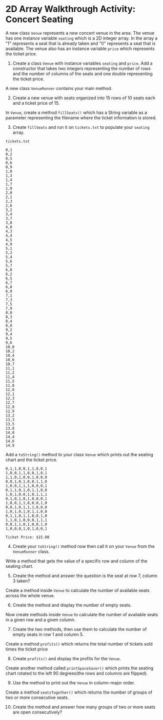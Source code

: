 
# 2D Array Walkthrough Activity: Concert Seating

A new class `Venue` represents a new concert venue in the area. The venue has one instance variable `seating` which is a 2D integer array. In the array a "1" represents a seat that is already taken and "0" represents a seat that is available. The venue also has an instance variable `price` which represents the ticket price. 

1. Create a class `Venue` with instance variables `seating` and `price`. Add a constructor that takes two integers representing the number of rows and the number of columns of the seats and one double representing the ticket price. 

A new class `VenueRunner` contains your main method. 

2. Create a new venue with seats organized into 15 rows of 10 seats each and a ticket price of 15. 

In `Venue`, create a method `fillSeats()` which has a String variable as a parameter representing the filename where the ticket information is stored. 

3. Create `fillSeats` and run it on `tickets.txt` to populate your `seating` array.

`tickets.txt`
```
0,1
0,2
0,5
0,6
0,9
1,0
1,3
1,4
1,7
1,9
2,0
2,1
2,3
2,6
3,2
3,4
3,7
3,8
4,0
4,3
4,4
4,5
4,9
5,1
5,2
5,4
5,6
5,7
6,0
6,2
6,5
6,7
6,8
6,9
7,1
7,3
7,5
7,9
8,0
8,3
8,4
8,8
9,2
9,4
9,5
9,6
10,0
10,2
10,4
10,6
10,7
11,1
11,2
11,4
11,5
11,8
12,0
12,1
12,3
12,7
12,8
12,9
13,2
13,3
13,5
13,8
14,0
14,4
14,6
14,9
```

Add a `toString()` method to your class `Venue` which prints out the seating chart and the ticket price.

```
0,1,1,0,0,1,1,0,0,1
1,0,0,1,1,0,0,1,0,1
1,1,0,1,0,0,1,0,0,0
0,0,1,0,1,0,0,1,1,0
1,0,0,1,1,1,0,0,0,1
0,1,1,0,1,0,1,1,0,0
1,0,1,0,0,1,0,1,1,1
0,1,0,1,0,1,0,0,0,1
1,0,0,1,1,0,0,0,1,0
0,0,1,0,1,1,1,0,0,0
1,0,1,0,1,0,1,1,0,0
0,1,1,0,1,1,0,0,1,0
1,1,0,1,0,0,0,1,1,1
0,0,1,1,0,1,0,0,1,0
1,0,0,0,1,0,1,0,0,1

Ticket Price: $15.00
```

4. Create your `toString()` method now then call it on your `Venue` from the `VenueRunner` class.

Write a method that gets the value of a specific row and column of the seating chart. 

5. Create the method and answer the question is the seat at row 7, column 3 taken? 

Create a method inside `Venue` to calculate the number of available seats across the whole venue.

6. Create the method and display the number of empty seats. 

Now create methods inside `Venue` to calculate the number of available seats in a given row and a given column. 

7. Create the two methods, then use them to calculate the number of empty seats in row 1 and column 5. 

Create a method `profits()` which returns the total number of tickets sold times the ticket price

8. Create `profits()` and display the profits for the `Venue`. 

Create another method called `printSpaceSaver()` which prints the seating chart rotated to the left 90 degrees(the rows and columns are flipped).

9. Use the method to print out the `Venue` in column-major order.

Create a method `seatsTogether()` which returns the number of groups of two or more consecutive seats. 

10. Create the method and answer how many groups of two or more seats are open consecutively?


